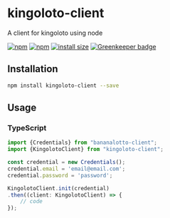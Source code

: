 # kingoloto-client
A client for kingoloto using node

[![npm](https://img.shields.io/npm/v/kingoloto-client.svg)](https://www.npmjs.com/package/kingoloto-client)
[![npm](https://img.shields.io/npm/dt/kingoloto-client.svg)](https://www.npmjs.com/package/kingoloto-client)
[![install size](https://packagephobia.now.sh/badge?p=kingoloto-client)](https://packagephobia.now.sh/result?p=kingoloto-client)
[![Greenkeeper badge](https://badges.greenkeeper.io/rem42/kingoloto-client.svg)](https://greenkeeper.io/)

## Installation 
```sh
npm install kingoloto-client --save
```
## Usage
### TypeScript
```typescript
import {Credentials} from "bananalotto-client";
import {KingolotoClient} from "kingoloto-client";

const credential = new Credentials();
credential.email = 'email@email.com';
credential.password = 'password';

KingolotoClient.init(credential)
.then((client: KingolotoClient) => {
    // code
});
```
